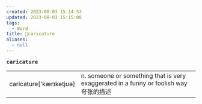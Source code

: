 ```yaml
---
created: 2023-08-03 15:14:53
updated: 2023-08-03 15:15:08
tags:
  - Word
title: 📖caricature
aliases:
  - null
---
```


<pre><strong>caricature</strong></pre>
|   |   |
|---|---|
|caricature['kærɪkətjʊə]|n. someone or something that is very exaggerated in a funny or foolish way 夸张的描述|